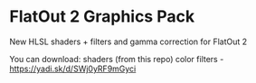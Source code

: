 # FlatOut 2 Graphics Pack
New HLSL shaders + filters and gamma correction for FlatOut 2


You can download:
shaders (from this repo)
color filters - https://yadi.sk/d/SWj0yRF9mGyci
